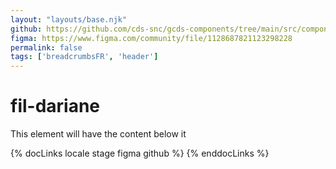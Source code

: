 ```yaml
---
layout: "layouts/base.njk"
github: https://github.com/cds-snc/gcds-components/tree/main/src/components/gcds-breadcrumbs
figma: https://www.figma.com/community/file/1128687821123298228
permalink: false
tags: ['breadcrumbsFR', 'header']
---
```


# fil-dariane

This element will have the content below it

{% docLinks locale stage figma github %}
{% enddocLinks %}
